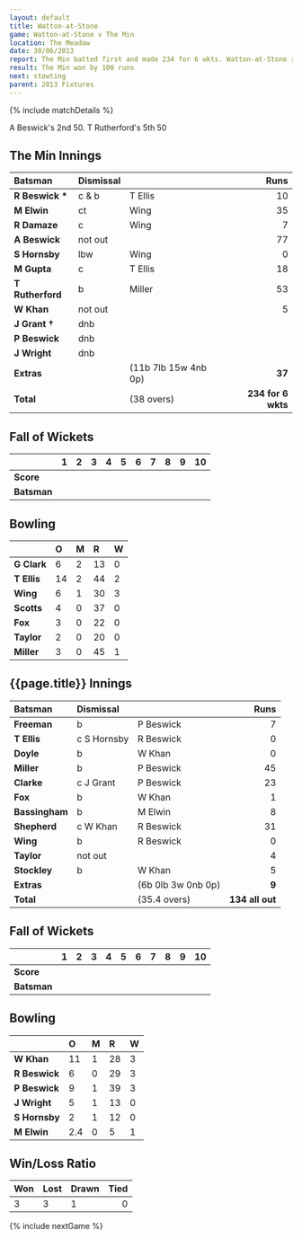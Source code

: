 ```yaml
---
layout: default
title: Watton-at-Stone
game: Watton-at-Stone v The Min
location: The Meadow
date: 30/06/2013
report: The Min batted first and made 234 for 6 wkts. Watton-at-Stone replied with 134 all out
result: The Min won by 100 runs
next: stowting
parent: 2013 Fixtures
---
```


{% include matchDetails %}

A Beswick's 2nd 50. T Rutherford's 5th 50

## The Min Innings

| Batsman | Dismissal |  | Runs |
|:---|:---|---|---:|
| **R Beswick &#42;** | c & b | T Ellis | 10 |
| **M Elwin** | ct | Wing | 35 |
| **R Damaze** | c | Wing | 7 |
| **A Beswick** | not out |  | 77 |
| **S Hornsby** | lbw | Wing | 0 |
| **M Gupta** | c | T Ellis | 18 |
| **T Rutherford** | b | Miller | 53 |
| **W Khan** | not out |  | 5 |
| **J Grant &#8224;** | dnb |  |  |
| **P Beswick** | dnb |  |  |
| **J Wright** | dnb |  |  |
| **Extras** | | (11b 7lb 15w 4nb 0p) | **37** |
| **Total** | | (38 overs) | **234 for 6 wkts** |

## Fall of Wickets

| | 1 | 2 | 3 | 4 | 5 | 6 | 7 | 8 | 9 | 10 |
|---|:---:|:---:|:---:|:---:|:---:|:---:|:---:|:---:|:---:|:---:|
| **Score** |  |  |  |  |  |  |  |  |  |  |
| **Batsman** |  |  |  |  |  |  |  |  |  |  |

## Bowling

| | O | M | R | W |
|---|:---|:---|:---|:---|
| **G Clark** | 6 | 2 | 13 | 0 |
| **T Ellis** | 14 | 2 | 44 | 2 |
| **Wing** | 6 | 1 | 30 | 3 |
| **Scotts** | 4 | 0 | 37 | 0 |
| **Fox** | 3 | 0 | 22 | 0 |
| **Taylor** | 2 | 0 | 20 | 0 |
| **Miller** | 3 | 0 | 45 | 1 |

## {{page.title}} Innings

| Batsman | Dismissal |  | Runs |
|:---|:---|---|---:|
| **Freeman** | b | P Beswick | 7 |
| **T Ellis** | c S Hornsby | R Beswick | 0 |
| **Doyle** | b | W Khan | 0 |
| **Miller** | b | P Beswick | 45 |
| **Clarke** | c J Grant | P Beswick | 23 |
| **Fox** | b | W Khan | 1 |
| **Bassingham** | b | M Elwin | 8 |
| **Shepherd** | c W Khan | R Beswick | 31 |
| **Wing** | b | R Beswick | 0 |
| **Taylor** | not out |  | 4 |
| **Stockley** | b | W Khan | 5 |
| **Extras** | | (6b 0lb 3w 0nb 0p) | **9** |
| **Total** | | (35.4 overs) | **134 all out** |

## Fall of Wickets

| | 1 | 2 | 3 | 4 | 5 | 6 | 7 | 8 | 9 | 10 |
|---|:---:|:---:|:---:|:---:|:---:|:---:|:---:|:---:|:---:|:---:|
| **Score** |  |  |  |  |  |  |  |  |  |  |
| **Batsman** |  |  |  |  |  |  |  |  |  |  |

## Bowling

| | O | M | R | W |
|---|:---|:---|:---|:---|
| **W Khan** | 11 | 1 | 28 | 3 |
| **R Beswick** | 6 | 0 | 29 | 3 |
| **P Beswick** | 9 | 1 | 39 | 3 |
| **J Wright** | 5 | 1 | 13 | 0 |
| **S Hornsby** | 2 | 1 | 12 | 0 |
| **M Elwin** | 2.4 | 0 | 5 | 1 |

## Win/Loss Ratio

| Won | Lost | Drawn | Tied |
|:---|:---|:---|---:|
| 3 | 3 | 1 | 0 |

{% include nextGame %}